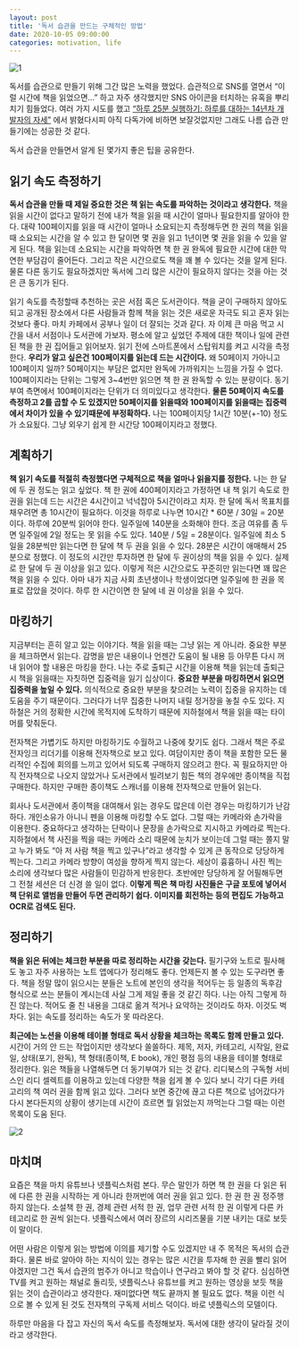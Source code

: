 ```yaml
---
layout: post
title: '독서 습관을 만드는 구체적인 방법'
date: 2020-10-05 09:00:00
categories: motivation, life
---
```


![1](https://user-images.githubusercontent.com/389021/94404265-aee0c900-01a9-11eb-9a3e-41431e366309.jpg)

독서를 습관으로 만들기 위해 그간 많은 노력을 했었다. 습관적으로 SNS를 열면서 “이럴 시간에 책을 읽었으면…” 하고 자주 생각했지만 SNS 아이콘을 터치하는 유혹을 뿌리치기 힘들었다. 여러 가지 시도를 했고  [“하루 25분 실행하기: 하루를 대하는 14년차 개발자의 자세”](https://blog.shiren.dev/2020-09-07/) 에서 밝혔다시피 아직 다독가에 비하면 보잘것없지만 그래도 나름 습관 만들기에는 성공한 것 같다.

독서 습관을 만들면서 알게 된 몇가지 좋은 팁을 공유한다.

## 읽기 속도 측정하기

**독서 습관을 만들 때 제일 중요한 것은 책 읽는 속도를 파악하는 것이라고 생각한다.** 책을 읽을 시간이 없다고 말하기 전에 내가 책을 읽을 때 시간이 얼마나 필요한지를 알아야 한다. 대략 100페이지를 읽을 때 시간이 얼마나 소요되는지 측정해두면 한 권의 책을 읽을 때 소요되는 시간을 알 수 있고 한 달이면 몇 권을 읽고 1년이면 몇 권을 읽을 수 있을 알게 된다. 책을 읽는데 소요되는 시간을 파악하면 책 한 권 완독에 필요한 시간에 대한 막연한 부담감이 줄어든다. 그리고 작은 시간으로도 책을 꽤 볼 수 있다는 것을 알게 된다. 물론 다른 동기도 필요하겠지만 독서에 그리 많은 시간이 필요하지 않다는 것을 아는 것은 큰 동기가 된다.

읽기 속도를 측정할때 추천하는 곳은 서점 혹은 도서관이다. 책을 굳이 구매하지 않아도 되고 공개된 장소에서 다른 사람들과 함께 책을 읽는 것은 새로운 자극도 되고 혼자 읽는 것보다 좋다. 마치 카페에서 공부나 일이 더 잘되는 것과 같다. 자 이제 큰 마음 먹고 시간을 내서 서점이나 도서관에 가보자. 평소에 알고 싶었던 주제에 대한 책이나 일에 관련된 책을 한 권 집어들고 읽어보자. 읽기 전에 스마트폰에서 스탑워치를 켜고 시각을 측정한다. **우리가 알고 싶은건 100페이지를 읽는데 드는 시간이다.** 왜 50페이지 가아니고 100페이지 일까? 50페이지는 부담은 없지만 완독에 가까워지는 느낌을 가질 수 없다. 100페이지라는 단위는 그렇게 3~4번만 읽으면 책 한 권 완독할 수 있는 분량이다. 동기부여 측면에서 100페이지라는 단위가 더 의미있다고 생각한다. **물론 50페이지 속도를 측정하고 2를 곱할 수 도 있겠지만 50페이지를 읽을때와 100페이지를 읽을때는 집중력에서 차이가 있을 수 있기때문에 부정확하다.** 나는 100페이지당 1시간 10분(+-10) 정도가 소요됬다. 그냥 외우기 쉽게 한 시간당 100페이지라고 정했다.

## 계획하기

**책 읽기 속도를 적절히 측정했다면 구체적으로 책을 얼마나 읽을지를 정한다.** 나는 한 달에 두 권 정도는 읽고 싶었다. 책 한 권에 400페이지라고 가정하면 내 책 읽기 속도로 한 권을 읽는데 드는 시간은 4시간이고 넉넉잡아 5시간이라고 치자. 한 달에 독서 목표치를 채우려면 총 10시간이 필요하다. 이것을 하루로 나누면 10시간 * 60분 / 30일 = 20분이다. 하루에 20분씩 읽어야 한다. 일주일에 140분을 소화해야 한다. 조금 여유를 좀 두면 일주일에 2일 정도는 못 읽을 수도 있다. 140분 / 5일 = 28분이다. 일주일에 최소 5일을 28분씩만 읽는다면 한 달에 책 두 권을 읽을 수 있다. 28분은 시간이 애매해서 25분으로 정했다. 이 정도의 시간만 투자하면 한 달에 두 권이상의 책을 읽을 수 있다. 실제로 한 달에 두 권 이상을 읽고 있다. 이렇게 적은 시간으로도 꾸준히만 읽는다면 꽤 많은 책을 읽을 수 있다. 아마 내가 지금 사회 초년생이나 학생이었다면 일주일에 한 권을 목표로 잡았을 것이다. 하루 한 시간이면 한 달에 네 권 이상을 읽을 수 있다.

## 마킹하기

지금부터는 흔히 알고 있는 이야기다. 책을 읽을 때는 그냥 읽는 게 아니라. 중요한 부분을 체크하면서 읽는다. 감명을 받은 내용이나 언젠간 도움이 될 내용 등 아무튼 다시 꺼내 읽어야 할 내용은 마킹을 한다. 나는 주로 출퇴근 시간을 이용해 책을 읽는데 출퇴근시 책을 읽을때는 자칫하면 집중력을 잃기 십상이다. **중요한 부분을 마킹하면서 읽으면 집중력을 높일 수 있다.** 의식적으로 중요한 부분을 찾으려는 노력이 집중을 유지하는 데 도움을 주기 때문이다. 그러다가 너무 집중한 나머지 내릴 정거장을 놓칠 수도 있다. 지하철은 거의 정확한 시간에 목적지에 도착하기 때문에 지하철에서 책을 읽을 때는 타이머를 맞춰둔다.

전자책은 가볍기도 하지만 마킹하기도 수월하고 나중에 찾기도 쉽다. 그래서 책은 주로 전자잉크 리더기를 이용해 전자책으로 보고 있다. 여담이지만 종이 책을 포함한 모든 물리적인 수집에 회의를 느끼고 있어서 되도록 구매하지 않으려고 한다. 꼭 필요하지만 아직 전자책으로 나오지 않았거나 도서관에서 빌려보기 힘든 책의 경우에만 종이책을 직접 구매한다. 하지만 구매한 종이책도 스캐너를 이용해 전자책으로 만들어 읽는다.

회사나 도서관에서 종이책을 대여해서 읽는 경우도 많은데 이런 경우는 마킹하기가 난감하다. 개인소유가 아니니 펜을 이용해 마킹할 수도 없다. 그럴 때는 카메라와 손가락을 이용한다. 중요하다고 생각하는 단락이나 문장을 손가락으로 지시하고 카메라로 찍는다. 지하철에서 책 사진을 찍을 때는 카메라 소리 때문에 눈치가 보이는데 그럴 때는 쫄지 말고 누가 봐도 “아 저 사람 책을 찍고 있구나”라고 생각할 수 있게 큰 동작으로 당당하게 찍는다. 그리고 카메라 방향이 여성을 향하게 찍지 않는다. 세상이 흉흉하니 사진 찍는 소리에 생각보다 많은 사람들이 민감하게 반응한다. 초반에만 당당하게 잘 어필해두면 그 전철 세션은 더 신경 쓸 일이 없다. **이렇게 찍은 책 마킹 사진들은 구글 포토에 넣어서 책 단위로 앨범을 만들어 두면 관리하기 쉽다. 이미지를 회전하는 등의 편집도 가능하고 OCR로 검색도 된다.**

## 정리하기

**책을 읽은 뒤에는 체크한 부분을 따로 정리하는 시간을 갖는다.** 필기구와 노트로 필사해도 놓고 자주 사용하는 노트 앱에다가 정리해도 좋다. 언제든지 볼 수 있는 도구라면 좋다. 책을 정말 많이 읽으시는 분들은 노트에 본인의 생각을 적어두는 등 일종의 독후감 형식으로 쓰는 분들이 계시는데 사실 그게 제일 좋을 것 같긴 하다. 나는 아직 그렇게 하진 않는다. 적어도 줄 친 내용을 그대로 옮겨 적거나 요약하는 것이라도 하자. 이것도 벅차다. 읽는 속도를 정리하는 속도가 못 따라온다.

**최근에는 노션을 이용해 테이블 형태로 독서 상황을 체크하는 목록도 함께 만들고 있다.** 시간이 거의 안 드는 작업이지만 생각보다 쏠쏠하다. 제목, 저자, 카테고리, 시작일, 완료일, 상태(포기, 완독), 책 형태(종이책, E book), 개인 평점 등의 내용을 테이블 형태로 정리한다. 읽은 책들을 나열해두면 더 동기부여가 되는 것 같다. 리디북스의 구독형 서비스인 리디 셀렉트를 이용하고 있는데 다양한 책을 쉽게 볼 수 있다 보니 각기 다른 카테고리의 책 여러 권을 함께 읽고 있다. 그러다 보면 중간에 끊고 다른 책으로 넘어갔다가 다시 본다든지의 상황이 생기는데 시간이 흐르면 뭘 읽었는지 까먹는다 그럴 때는 이런 목록이 도움 된다.

![2](https://user-images.githubusercontent.com/389021/94404275-b0aa8c80-01a9-11eb-8f55-f6ce1ac330d2.png)

## 마치며

요즘은 책을 마치 유튜브나 넷플릭스처럼 본다. 무슨 말인가 하면 책 한 권을 다 읽은 뒤에 다른 한 권을 시작하는 게 아니라 한꺼번에 여러 권을 읽고 있다. 한 권 한 권 정주행 하지 않는다. 소설책 한 권, 경제 관련 서적 한 권, 업무 관련 서적 한 권 이렇게 다른 카테고리로 한 권씩 읽는다. 넷플릭스에서 여러 장르의 시리즈물을 기분 내키는 대로 보듯이 말이다.

어떤 사람은 이렇게 읽는 방법에 이의를 제기할 수도 있겠지만 내 주 목적은 독서의 습관화다. 물론 바로 알아야 하는 지식이 있는 경우는 많은 시간을 투자해 한 권을 빨리 읽어야겠지만 그건 독서 습관의 범주가 아니고 학습이나 연구라고 봐야 할 것 같다. 심심하면 TV를 켜고 원하는 채널로 돌리듯, 넷플릭스나 유튜브를 켜고 원하는 영상을 보듯 책을 읽는 것이 습관이라고 생각한다. 재미없다면 책도 끝까지 볼 필요도 없다. 책을 이런 식으로 볼 수 있게 된 것도 전자책의 구독제 서비스 덕이다. 바로 넷플릭스의 모델이다.

하루만 마음을 다 잡고 자신의 독서 속도를 측정해보자. 독서에 대한 생각이 달라질 것이라고 생각한다.

